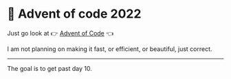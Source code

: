 # 🎄 Advent of code 2022

Just go look at 👉 [Advent of Code](https://adventofcode.com/) 👈


I am not planning on making it fast, or efficient, or beautiful, just correct.

---

The goal is to get past day 10.
